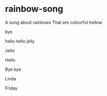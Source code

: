 # rainbow-song
A song about rainbows
That are colourful
hellow

bye

hello
hello
jelly

Jello

Hello

Bye bye

Linda

Friday